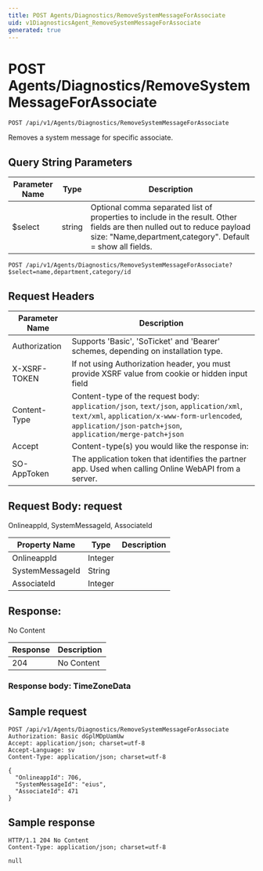 ```yaml
---
title: POST Agents/Diagnostics/RemoveSystemMessageForAssociate
uid: v1DiagnosticsAgent_RemoveSystemMessageForAssociate
generated: true
---
```


# POST Agents/Diagnostics/RemoveSystemMessageForAssociate

```http
POST /api/v1/Agents/Diagnostics/RemoveSystemMessageForAssociate
```

Removes a system message for specific associate.







## Query String Parameters

| Parameter Name | Type |  Description |
|----------------|------|--------------|
| $select | string |  Optional comma separated list of properties to include in the result. Other fields are then nulled out to reduce payload size: "Name,department,category". Default = show all fields. |

```http
POST /api/v1/Agents/Diagnostics/RemoveSystemMessageForAssociate?$select=name,department,category/id
```


## Request Headers

| Parameter Name | Description |
|----------------|-------------|
| Authorization  | Supports 'Basic', 'SoTicket' and 'Bearer' schemes, depending on installation type. |
| X-XSRF-TOKEN   | If not using Authorization header, you must provide XSRF value from cookie or hidden input field |
| Content-Type | Content-type of the request body: `application/json`, `text/json`, `application/xml`, `text/xml`, `application/x-www-form-urlencoded`, `application/json-patch+json`, `application/merge-patch+json` |
| Accept         | Content-type(s) you would like the response in:  |
| SO-AppToken | The application token that identifies the partner app. Used when calling Online WebAPI from a server. |

## Request Body: request 

OnlineappId, SystemMessageId, AssociateId 

| Property Name | Type |  Description |
|----------------|------|--------------|
| OnlineappId | Integer |  |
| SystemMessageId | String |  |
| AssociateId | Integer |  |

## Response:

No Content

| Response | Description |
|----------------|-------------|
| 204 | No Content |

### Response body: TimeZoneData


## Sample request

```http!
POST /api/v1/Agents/Diagnostics/RemoveSystemMessageForAssociate
Authorization: Basic dGplMDpUamUw
Accept: application/json; charset=utf-8
Accept-Language: sv
Content-Type: application/json; charset=utf-8

{
  "OnlineappId": 706,
  "SystemMessageId": "eius",
  "AssociateId": 471
}
```

## Sample response

```http_
HTTP/1.1 204 No Content
Content-Type: application/json; charset=utf-8

null
```